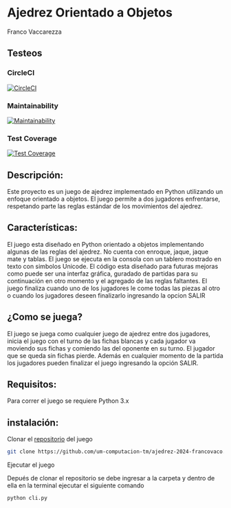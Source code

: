 # Ajedrez Orientado a Objetos

Franco Vaccarezza 

## Testeos

### CircleCI
[![CircleCI](https://dl.circleci.com/status-badge/img/gh/um-computacion-tm/ajedrez-2024-francovaco/tree/main.svg?style=svg)](https://dl.circleci.com/status-badge/redirect/gh/um-computacion-tm/ajedrez-2024-francovaco/tree/main)

### Maintainability 
[![Maintainability](https://api.codeclimate.com/v1/badges/915564e25f37478337c6/maintainability)](https://codeclimate.com/github/um-computacion-tm/ajedrez-2024-francovaco/maintainability)

### Test Coverage 
[![Test Coverage](https://api.codeclimate.com/v1/badges/915564e25f37478337c6/test_coverage)](https://codeclimate.com/github/um-computacion-tm/ajedrez-2024-francovaco/test_coverage)


## Descripción:

Este proyecto es un juego de ajedrez implementado en Python utilizando un enfoque orientado a objetos. El juego permite a dos jugadores enfrentarse, respetando parte las reglas estándar de los movimientos del ajedrez.

## Características:

El juego esta diseñado en Python orientado a objetos implementando algunas de las reglas del ajedrez. No cuenta con enroque, jaque, jaque mate y tablas.
El juego se ejecuta en la consola con un tablero mostrado en texto con simbolos Unicode.
El código esta diseñado para futuras mejoras como puede ser una interfaz gráfica, guradado de partidas para su continuación en otro momento y el agregado de las reglas faltantes.
El juego finaliza cuando uno de los jugadores le come todas las piezas al otro o cuando los jugadores deseen finalizarlo ingresando la opcion SALIR 

## ¿Como se juega?

El juego se juega como cualquier juego de ajedrez entre dos jugadores, inicia el juego con el turno de las fichas blancas y cada jugador va moviendo sus fichas y comiendo las del oponente en su turno. El jugador que se queda sin fichas pierde.
Además en cualquier momento de la partida los jugadores pueden finalizar el juego ingresando la opción SALIR. 

## Requisitos:

Para correr el juego se requiere Python 3.x

## instalación:

Clonar el [repositorio](https://github.com/um-computacion-tm/ajedrez-2024-francovaco.git) del juego 


```bash
git clone https://github.com/um-computacion-tm/ajedrez-2024-francovaco.git
```
Ejecutar el juego

Depués de clonar el repositorio se debe ingresar a la carpeta y dentro de ella en la terminal ejecutar el siguiente comando

```bash
python cli.py
```